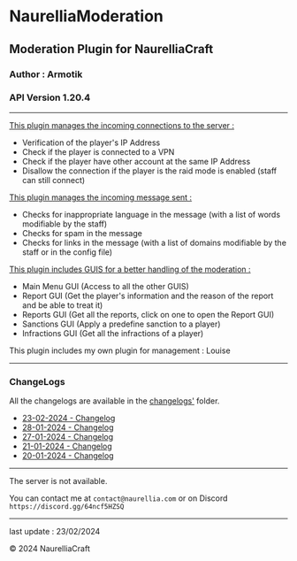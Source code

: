 # NaurelliaModeration

## Moderation Plugin for NaurelliaCraft
### Author : Armotik
### API Version 1.20.4

---

<ins>This plugin manages the incoming connections to the server :</ins>
- Verification of the player's IP Address
- Check if the player is connected to a VPN
- Check if the player have other account at the same IP Address
- Disallow the connection if the player is the raid mode is enabled (staff can still connect)

<ins>This plugin manages the incoming message sent :</ins>
- Checks for inappropriate language in the message (with a list of words modifiable by the staff)
- Checks for spam in the message
- Checks for links in the message (with a list of domains modifiable by the staff or in the config file)

<ins>This plugin includes GUIS for a better handling of the moderation :</ins>
- Main Menu GUI (Access to all the other GUIS)
- Report GUI (Get the player's information and the reason of the report and be able to treat it)
- Reports GUI (Get all the reports, click on one to open the Report GUI)
- Sanctions GUI (Apply a predefine sanction to a player)
- Infractions GUI (Get all the infractions of a player)

This plugin includes my own plugin for management : Louise

---

### ChangeLogs

All the changelogs are available in the [changelogs'](changelogs) folder.

- [23-02-2024 - Changelog](changelogs/%5B23-02-2024%5D%20-%20Changelog.md)
- [28-01-2024 - Changelog](changelogs/%5B28-01-2024%5D%20-%20Changelog.md)
- [27-01-2024 - Changelog](changelogs/%5B27-01-2024%5D%20-%20Changelog.md)
- [21-01-2024 - Changelog](changelogs/%5B21-01-2024%5D%20-%20Changelog.md)
- [20-01-2024 - Changelog](changelogs/%5B20-01-2024%5D%20-%20Changelog.md)

---

The server is not available.

You can contact me at `contact@naurellia.com` or on Discord `https://discord.gg/64ncf5HZSQ` 

---

last update : 23/02/2024

&copy; 2024 NaurelliaCraft